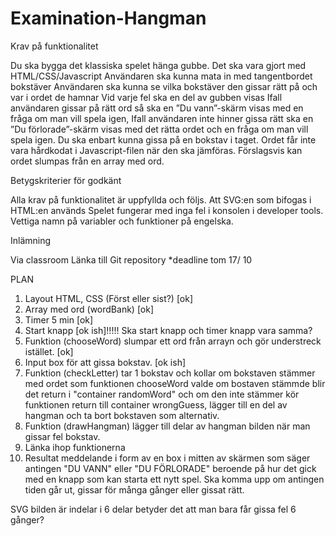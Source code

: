 # Examination-Hangman


Krav på funktionalitet

Du ska bygga det klassiska spelet hänga gubbe.
Det ska vara gjort med HTML/CSS/Javascript
Användaren ska kunna mata in med tangentbordet bokstäver
Användaren ska kunna se vilka bokstäver den gissar rätt på och var i ordet de hamnar
Vid varje fel ska en del av gubben visas
Ifall användaren gissar på rätt ord så ska en ”Du vann”-skärm visas med en fråga om man vill spela igen,
Ifall användaren inte hinner gissa rätt ska en ”Du förlorade”-skärm visas med det rätta ordet och en fråga om man vill spela igen.
Du ska enbart kunna gissa på en bokstav i taget.
Ordet får inte vara hårdkodat i Javascript-filen när den ska jämföras. Förslagsvis kan ordet slumpas från en array med ord.


Betygskriterier för godkänt 

Alla krav på funktionalitet är uppfyllda och följs.
Att SVG:en som bifogas i HTML:en används
Spelet fungerar med inga fel i konsolen i developer tools.
Vettiga namn på variabler och funktioner på engelska.


Inlämning

Via classroom
Länka till Git repository *deadline tom 17/ 10


PLAN
1. Layout HTML, CSS (Först eller sist?) [ok]
3. Array med ord (wordBank) [ok]
4. Timer 5 min [ok]
5. Start knapp [ok ish]!!!!! Ska start knapp och timer knapp vara samma?
6. Funktion (chooseWord) slumpar ett ord från arrayn och gör understreck istället. [ok]
7. Input box för att gissa bokstav. [ok ish]
8. Funktion (checkLetter) tar 1 bokstav och kollar om bokstaven stämmer med ordet som funktionen       chooseWord valde om bostaven stämmde blir det return i "container randomWord" och om den inte       stämmer kör funktionen return till container wrongGuess, lägger till en del av hangman och ta       bort bokstaven som alternativ.
9. Funktion (drawHangman) lägger till delar av hangman bilden när man gissar fel bokstav.
10. Länka ihop funktionerna
11. Resultat meddelande i form av en box i mitten av skärmen som säger antingen "DU VANN" eller "DU FÖRLORADE" beroende på hur det gick
   med en knapp som kan starta ett nytt spel. Ska komma upp om antingen tiden går ut, gissar för många gånger eller gissat rätt.

SVG bilden är indelar i 6 delar betyder det att man bara får gissa fel 6 gånger?
